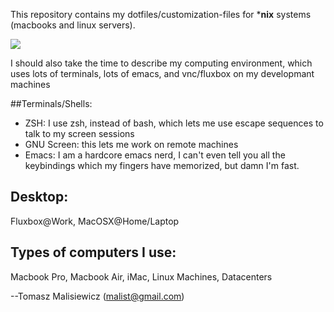 
This repository contains my dotfiles/customization-files for ***nix** systems (macbooks and linux servers).

![](https://github.com/quantombone/linux-jedi-files/raw/master/screenshots/screenshot-terminal1.png)

I should also take the time to describe my computing environment, which uses lots of terminals, lots of emacs, and vnc/fluxbox on my developmant machines

##Terminals/Shells:
 * ZSH: I use zsh, instead of bash, which lets me use escape sequences to talk to my screen sessions
 * GNU Screen: this lets me work on remote machines
 * Emacs: I am a hardcore emacs nerd, I can't even tell you all the keybindings which my fingers have memorized, but damn I'm fast.

## Desktop:
Fluxbox@Work, MacOSX@Home/Laptop

## Types of computers I use:
Macbook Pro, Macbook Air, iMac, Linux Machines, Datacenters

--Tomasz Malisiewicz (malist@gmail.com)

